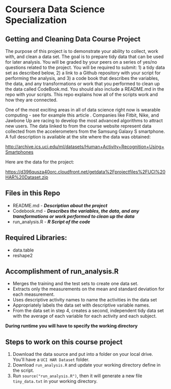 # Coursera Data Science Specialization #
## Getting and Cleaning Data Course Project ##
The purpose of this project is to demonstrate your ability to collect, work with, and clean a data set. The goal is to prepare tidy data that can be used for later analysis. You will be graded by your peers on a series of yes/no questions related to the project. You will be required to submit: 1) a tidy data set as described below, 2) a link to a Github repository with your script for performing the analysis, and 3) a code book that describes the variables, the data, and any transformations or work that you performed to clean up the data called CodeBook.md. You should also include a README.md in the repo with your scripts. This repo explains how all of the scripts work and how they are connected.

One of the most exciting areas in all of data science right now is wearable computing - see for example this article . Companies like Fitbit, Nike, and Jawbone Up are racing to develop the most advanced algorithms to attract new users. The data linked to from the course website represent data collected from the accelerometers from the Samsung Galaxy S smartphone. A full description is available at the site where the data was obtained:

http://archive.ics.uci.edu/ml/datasets/Human+Activity+Recognition+Using+Smartphones

Here are the data for the project:

https://d396qusza40orc.cloudfront.net/getdata%2Fprojectfiles%2FUCI%20HAR%20Dataset.zip

## Files in this Repo ##

* README.md - ***Description about the project***
* Codebook.md - ***Describes the variables, the data, and any transformations or work performed to clean up the data***
* run_analysis.R - ***R Script of the code***

## Required Libraries: ##
* data.table
* reshape2

## Accomplishment of run_analysis.R ##
* Merges the training and the test sets to create one data set.
* Extracts only the measurements on the mean and standard deviation for each measurement.
* Uses descriptive activity names to name the activities in the data set
* Appropriately labels the data set with descriptive variable names.
* From the data set in step 4, creates a second, independent tidy data set with the average of each variable for each activity and each subject.

**During runtime you will have to specify the working directory**

## Steps to work on this course project

1. Download the data source and put into a folder on your local drive. You'll have a ```UCI HAR Dataset``` folder.
2. Download ```run_analysis.R``` and update your working directory define in the script.
3. Run ```source("run_analysis.R")```, then it will generate a new file ```tiny_data.txt``` in your working directory.
